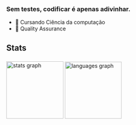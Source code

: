 ### Sem testes, codificar é apenas adivinhar.

- 🔭 Cursando Ciência da computação
- 🐞 Quality Assurance

<h2 align="left">Stats</h2>

###

<div align="left">
  <img src="https://github-readme-stats.vercel.app/api?username=JulioCASilva&hide_title=false&hide_rank=false&show_icons=true&include_all_commits=true&count_private=true&disable_animations=false&theme=nord&locale=en&hide_border=true&order=1" height="151" alt="stats graph"  />
  <img src="https://github-readme-stats.vercel.app/api/top-langs?username=JulioCASilva&locale=en&hide_title=false&layout=compact&card_width=320&langs_count=5&theme=nord&hide_border=true&order=2" height="150" alt="languages graph"  />
</div>

###
